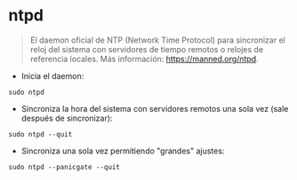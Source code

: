 # ntpd

> El daemon oficial de NTP (Network Time Protocol) para sincronizar el reloj del sistema con servidores de tiempo remotos o relojes de referencia locales.
> Más información: <https://manned.org/ntpd>.

- Inicia el daemon:

`sudo ntpd`

- Sincroniza la hora del sistema con servidores remotos una sola vez (sale después de sincronizar):

`sudo ntpd --quit`

- Sincroniza una sola vez permitiendo "grandes" ajustes:

`sudo ntpd --panicgate --quit`
